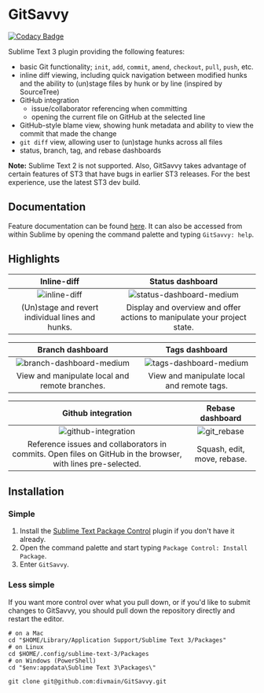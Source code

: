 # GitSavvy

[![Codacy Badge](https://www.codacy.com/project/badge/3c214fa790b249f79f5275dbfa6499ca)](https://www.codacy.com/app/dale/GitSavvy)

Sublime Text 3 plugin providing the following features:

- basic Git functionality; `init`, `add`, `commit`, `amend`, `checkout`, `pull`, `push`, etc.
- inline diff viewing, including quick navigation between modified hunks and the ability to (un)stage files by hunk or by line (inspired by SourceTree)
- GitHub integration
    + issue/collaborator referencing when committing
    + opening the current file on GitHub at the selected line
- GitHub-style blame view, showing hunk metadata and ability to view the commit that made the change
- `git diff` view, allowing user to (un)stage hunks across all files
- status, branch, tag, and rebase dashboards

**Note:** Sublime Text 2 is not supported.  Also, GitSavvy takes advantage of certain features of ST3 that have bugs in earlier ST3 releases.  For the best experience, use the latest ST3 dev build.


## Documentation

Feature documentation can be found [here](docs/README.md).  It can also be accessed from within Sublime by opening the command palette and typing `GitSavvy: help`.


## Highlights

| Inline-diff | Status dashboard |
|:-----------:|:----------------:|
| ![inline-diff](https://cloud.githubusercontent.com/assets/5016978/6471628/886430f8-c1a1-11e4-99e9-883837dba86f.gif) | ![status-dashboard-medium](https://cloud.githubusercontent.com/assets/5016978/6704171/2f236466-cd02-11e4-9b7d-22cc880b5e9d.png) |
| (Un)stage and revert individual lines and hunks. | Display and overview and offer actions to manipulate your project state. |

| Branch dashboard | Tags dashboard |
|:----------------:|:--------------:|
| ![branch-dashboard-medium](https://cloud.githubusercontent.com/assets/5016978/6704168/2b2e7b84-cd02-11e4-90f4-8dd96b21edeb.png) | ![tags-dashboard-medium](https://cloud.githubusercontent.com/assets/5016978/6704169/2c80beac-cd02-11e4-8940-986ea0f0d6bb.png) |
| View and manipulate local and remote branches. | View and manipulate local and remote tags. |

| Github integration | Rebase dashboard |
|:------------------:|:----------------:|
| ![github-integration](https://cloud.githubusercontent.com/assets/5016978/6704029/8fcaddbe-cd00-11e4-83b6-32276a2c2b65.gif) | ![git_rebase](https://cloud.githubusercontent.com/assets/5016978/7017776/5ca9ceca-dcb1-11e4-8fcb-552551f7743a.gif) |
| Reference issues and collaborators in commits.  Open files on GitHub in the browser, with lines pre-selected. | Squash, edit, move, rebase.


## Installation

### Simple

1. Install the [Sublime Text Package Control](https://packagecontrol.io/) plugin if you don't have it already.
2. Open the command palette and start typing `Package Control: Install Package`.
3. Enter `GitSavvy`.

### Less simple

If you want more control over what you pull down, or if you'd like to submit changes to GitSavvy, you should pull down the repository directly and restart the editor.

```
# on a Mac
cd "$HOME/Library/Application Support/Sublime Text 3/Packages"
# on Linux
cd $HOME/.config/sublime-text-3/Packages
# on Windows (PowerShell)
cd "$env:appdata\Sublime Text 3\Packages\"

git clone git@github.com:divmain/GitSavvy.git
```
